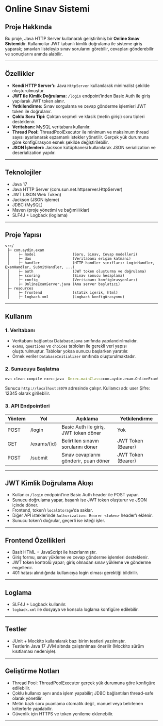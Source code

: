 # Online Sınav Sistemi

## Proje Hakkında

Bu proje, Java HTTP Server kullanarak geliştirilmiş bir **Online Sınav Sistemi**dir. Kullanıcılar JWT tabanlı kimlik doğrulama ile sisteme giriş yaparak; sınavları listeleyip sınav sorularını görebilir, cevapları gönderebilir ve sonuçlarını anında alabilir.

---

## Özellikler

- **Kendi HTTP Server'ı:** Java `HttpServer` kullanılarak minimalist şekilde oluşturulmuştur.
- **JWT ile Kimlik Doğrulama:** `/login` endpoint’inden Basic Auth ile giriş yapılarak JWT token alınır.
- **Yetkilendirme:** Sınav sorgulama ve cevap gönderme işlemleri JWT token ile doğrulanır.
- **Çoklu Soru Tipi:** Çoktan seçmeli ve klasik (metin girişi) soru tipleri desteklenir.
- **Veritabanı:** MySQL veritabanı kullanılır.
- **Thread Pool:** ThreadPoolExecutor ile minimum ve maksimum thread sayısı ayarlanarak eşzamanlı istekler yönetilir. Gerçek yük durumuna göre konfigürasyon esnek şekilde değiştirilebilir.
- **JSON İşlemleri:** Jackson kütüphanesi kullanılarak JSON serialization ve deserialization  yapılır.

---

## Teknolojiler

- Java 17
- Java HTTP Server (com.sun.net.httpserver.HttpServer)
- JWT (JSON Web Token)
- Jackson (JSON işleme)
- JDBC (MySQL)
- Maven (proje yönetimi ve bağımlılıklar)
- SLF4J + Logback (loglama)

---

## Proje Yapısı

```
src/
 ├─ com.aydin.exam
 │    ├─ model                 (Soru, Sınav, Cevap modelleri)
 │    ├─ dao                   (Veritabanı erişim katmanı)
 │    ├─ handler               (HTTP handler sınıfları: LoginHandler, ExamHandler, SubmitHandler, ...)
 │    ├─ auth     	           (JWT token oluşturma ve doğrulama)
 │    ├─ scoring               (Sınav sonucu hesaplama)
 │    ├─ config                (Veritabanı konfigürasyonları)
 │    ├─ OnlineExamServer.java (Ana server başlatıcı)
 ├─ resources
 │    ├─ frontend              (statik içerik, html)
 │    ├─ logback.xml           (Logback konfigürasyonu)
```

---

## Kullanım

### 1. Veritabanı

- Veritabanı bağlantısı Database.java sınıfında yapılandırılmalıdır. 
- `exams`, `questions` ve `choices` tabloları ile gerekli veri yapısı oluşturulmuştur. Tablolar yoksa sunucu başlarken yaratılır.
- Örnek veriler `DatabaseInitializer` sınıfında oluşturulmaktadır.

### 2. Sunucuyu Başlatma

```bash
mvn clean compile exec:java -Dexec.mainClass=com.aydin.exam.OnlineExamServer
```

Sunucu `http://localhost:8079` adresinde çalışır.
Kullanıcı adı: user   Şifre: 12345 olarak girilebilir.

### 3. API Endpointleri

| Yöntem | Yol        | Açıklama                                  | Yetkilendirme          |
|--------|------------|------------------------------------------|-----------------------|
| POST   | /login     | Basic Auth ile giriş, JWT token döner    | Yok                   |
| GET    | /exams/{id}| Belirtilen sınavın sorularını döner      | JWT Token (Bearer)     |
| POST   | /submit    | Sınav cevaplarını gönderir, puan döner   | JWT Token (Bearer)     |

---

## JWT Kimlik Doğrulama Akışı

- Kullanıcı `/login` endpoint’ine Basic Auth header ile POST yapar.
- Sunucu doğrulama yapar, başarılı ise JWT token oluşturur ve JSON içinde döner.
- Frontend, token’ı `localStorage`’da saklar.
- Diğer API isteklerinde `Authorization: Bearer <token>` header'ı eklenir.
- Sunucu token’ı doğrular, geçerli ise isteği işler.

---

## Frontend Özellikleri

- Basit HTML + JavaScript ile hazırlanmıştır.
- Giriş formu, sınav yükleme ve cevap gönderme işlemleri desteklenir.
- JWT token kontrolü yapar; giriş olmadan sınav yükleme ve gönderme engellenir.
- 401 hatası alındığında kullanıcıya login olması gerektiği bildirilir.

---

## Loglama

- SLF4J + Logback kullanılır.
- `logback.xml` ile dosyaya ve konsola loglama konfigüre edilebilir.

---

## Testler

- JUnit + Mockito kullanılarak bazı birim testleri yazılmıştır.
- Testlerin Java 17 JVM altında çalıştırılması önerilir (Mockito sürüm kısıtlaması nedeniyle).

---

## Geliştirme Notları

- Thread Pool: ThreadPoolExecutor gerçek yük durumuna göre konfigüre edilebilir.
- Çoklu kullanıcı aynı anda işlem yapabilir; JDBC bağlantıları thread-safe olarak yönetilir.
- Metin bazlı soru puanlama otomatik değil, manuel veya belirlenen kriterlerle yapılabilir.
- Güvenlik için HTTPS ve token yenileme eklenebilir.

---

